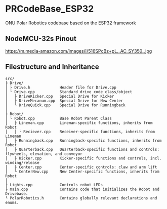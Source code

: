 # PRCodeBase_ESP32
ONU Polar Robotics codebase based on the ESP32 framework 

## NodeMCU-32s Pinout
https://m.media-amazon.com/images/I/516SPcBz+pL._AC_SY350_.jpg 

## Filestructure and Inheritance
```
src/
├ Drive/
│ ├ Drive.h             Header file for Drive.cpp
│ └ Drive.cpp           Standard drive code class/object
│   ├ DriveKicker.cpp   Special Drive for Kicker
│   ├ DriveMecanum.cpp  Special Drive for New Center
│   └ DriveQuick.cpp    Special Drive for Runningback
│
├ Robot/
│ └ Robot.cpp           Base Robot Parent Class
│   ├ Lineman.cpp       Lineman-specific functions, inherits from Robot
│   │ └ Reciever.cpp    Receiver-specific functions, inherits from Lineman
│   ├ Runningback.cpp   Runningback-specific functions, inherits from Robot
│   ├ Quarterback.cpp   Quarterback-specific functions and controls: flywheels, elevation, and conveyor
│   ├ Kicker.cpp        Kicker-specific functions and controls, incl. winding/release
│   ├ Center.cpp        Center-specific controls: claw and arm lift
│   └ CenterNew.cpp     New Center-specific functions, inherits from Robot
│ 
├ Lights.cpp            Controls robot LEDs
├ main.cpp              Contains code that initializes the Robot and Drivebase.
└ PolarRobotics.h       Contains globally relevant declarations and enums.
```